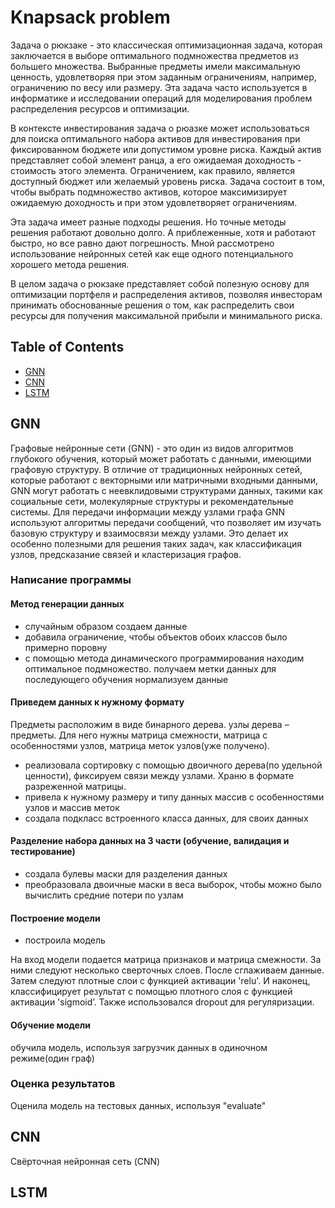 # Knapsack problem
Задача о рюкзаке - это классическая оптимизационная задача, которая заключается в выборе оптимального подмножества предметов из большего множества. Выбранные предметы имели максимальную ценность, удовлетворяя при этом заданным ограничениям, например, ограничению по весу или размеру. Эта задача часто используется в информатике и исследовании операций для моделирования проблем распределения ресурсов и оптимизации.

В контексте инвестирования задача о рюазке может использоваться для поиска оптимального набора активов для инвестирования при фиксированном бюджете или допустимом уровне риска. Каждый актив представляет собой элемент ранца, а его ожидаемая доходность - стоимость этого элемента. Ограничением, как правило, является доступный бюджет или желаемый уровень риска. Задача состоит в том, чтобы выбрать подмножество активов, которое максимизирует ожидаемую доходность и при этом удовлетворяет ограничениям.

Эта задача имеет разные подходы решения. Но точные методы решения работают довольно долго. А приблеженные, хотя и работают быстро, но все равно дают погрешность. Мной  рассмотрено использование нейронных сетей как еще одного потенциального хорошего метода решения.  

В целом задача о рюкзаке представляет собой полезную основу для оптимизации портфеля и распределения активов, позволяя инвесторам принимать обоснованные решения о том, как распределить свои ресурсы для получения максимальной прибыли и минимального риска.

## Table of Contents
   * [GNN](#GNN)
   * [CNN](#CNN)
   * [LSTM](#LSTM)



## GNN

Графовые нейронные сети (GNN) - это один из видов алгоритмов глубокого обучения, который может работать с данными, имеющими графовую структуру. В отличие от традиционных нейронных сетей, которые работают с векторными или матричными входными данными, GNN могут работать с неевклидовыми структурами данных, такими как социальные сети, молекулярные структуры и рекомендательные системы. Для передачи информации между узлами графа GNN используют алгоритмы передачи сообщений, что позволяет им изучать базовую структуру и взаимосвязи между узлами. Это делает их особенно полезными для решения таких задач, как классификация узлов, предсказание связей и кластеризация графов.

### Написание программы
#### Метод генерации данных
- случайным образом создаем данные
- добавила ограничение, чтобы объектов обоих классов было примерно поровну
- с помощью метода динамического программирования находим оптимальное подмножество. получаем метки данных для последующего обучения
нормализуем данные
#### Приведем данных к нужному формату
Предметы расположим в виде бинарного дерева. узлы дерева – предметы. Для него нужны матрица смежности, матрица с особенностями узлов, матрица меток узлов(уже получено).
- реализовала сортировку с помощью двоичного дерева(по удельной ценности), фиксируем связи между узлами. Храню в формате разреженной матрицы. 
- привела к нужному размеру и типу данных массив с особенностями узлов и массив меток  
- создала подкласс встроенного класса данных, для своих данных

#### Разделение набора данных на 3 части (обучение, валидация и тестирование)
- создала булевы маски для разделения данных
- преобразовала двоичные маски в веса выборок, чтобы можно было вычислить средние потери по узлам 
#### Построение модели
- построила модель
  
На вход модели подается матрица признаков и матрица смежности. За ними следуют несколько сверточных слоев. После сглаживаем данные. Затем следуют плотные слои с функцией активации 'relu'. И наконец, классифицирует результат с помощью плотного слоя  с функцией активации 'sigmoid’. Также использовался dropout для регуляризации.
#### Обучение модели
обучила модель, используя загрузчик данных в одиночном режиме(один граф) 
### Оценка результатов
Оценила модель на тестовых данных, используя "evaluate"



## CNN
Свёрточная нейронная сеть (CNN)  

## LSTM
